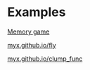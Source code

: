 # Examples

[Memory game](https://olegkrechkovskiy.github.io/myx.github.io/memory_game)

[myx.github.io/fly](https://olegkrechkovskiy.github.io/myx.github.io/fly)

[myx.github.io/clump_func](https://olegkrechkovskiy.github.io/myx.github.io/clump_func)
